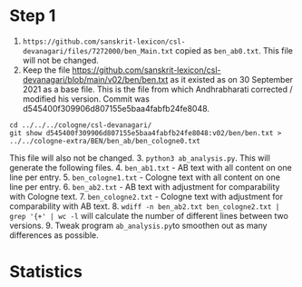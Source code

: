 # Step 1

1. `https://github.com/sanskrit-lexicon/csl-devanagari/files/7272000/ben_Main.txt` copied as `ben_ab0.txt`. This file will not be changed.
2. Keep the file https://github.com/sanskrit-lexicon/csl-devanagari/blob/main/v02/ben/ben.txt as it existed as on 30 September 2021 as a base file. This is the file from which Andhrabharati corrected / modified his version. Commit was d545400f309906d807155e5baa4fabfb24fe8048. 
```
cd ../../../cologne/csl-devanagari/
git show d545400f309906d807155e5baa4fabfb24fe8048:v02/ben/ben.txt > ../../cologne-extra/BEN/ben_ab/ben_cologne0.txt
```
This file will also not be changed.
3. `python3 ab_analysis.py`. This will generate the following files.
4. `ben_ab1.txt` - AB text with all content on one line per entry.
5. `ben_cologne1.txt` - Cologne text with all content on one line per entry.
6. `ben_ab2.txt` - AB text with adjustment for comparability with Cologne text.
7. `ben_cologne2.txt` - Cologne text with adjustment for comparability with AB text.
8. `wdiff -n ben_ab2.txt ben_cologne2.txt | grep '{+' | wc -l` will calculate the number of different lines between two versions.
9. Tweak program `ab_analysis.py`to smoothen out as many differences as possible.

# Statistics


